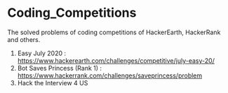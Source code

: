 # Coding_Competitions
The solved problems of coding competitions of HackerEarth, HackerRank and others.

1. Easy July 2020 : https://www.hackerearth.com/challenges/competitive/july-easy-20/
2. Bot Saves Princess (Rank 1) : https://www.hackerrank.com/challenges/saveprincess/problem
3. Hack the Interview 4 US 
